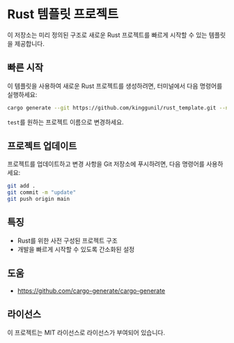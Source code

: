 # Rust 템플릿 프로젝트

이 저장소는 미리 정의된 구조로 새로운 Rust 프로젝트를 빠르게 시작할 수 있는 템플릿을 제공합니다.

## 빠른 시작

이 템플릿을 사용하여 새로운 Rust 프로젝트를 생성하려면, 터미널에서 다음 명령어를 실행하세요:

```sh
cargo generate --git https://github.com/kinggunil/rust_template.git --name test
```

`test`를 원하는 프로젝트 이름으로 변경하세요.

## 프로젝트 업데이트

프로젝트를 업데이트하고 변경 사항을 Git 저장소에 푸시하려면, 다음 명령어를 사용하세요:

```sh
git add .
git commit -m "update"
git push origin main
```

## 특징
- Rust를 위한 사전 구성된 프로젝트 구조
- 개발을 빠르게 시작할 수 있도록 간소화된 설정

## 도움
- https://github.com/cargo-generate/cargo-generate

## 라이선스
이 프로젝트는 MIT 라이선스로 라이선스가 부여되어 있습니다.

